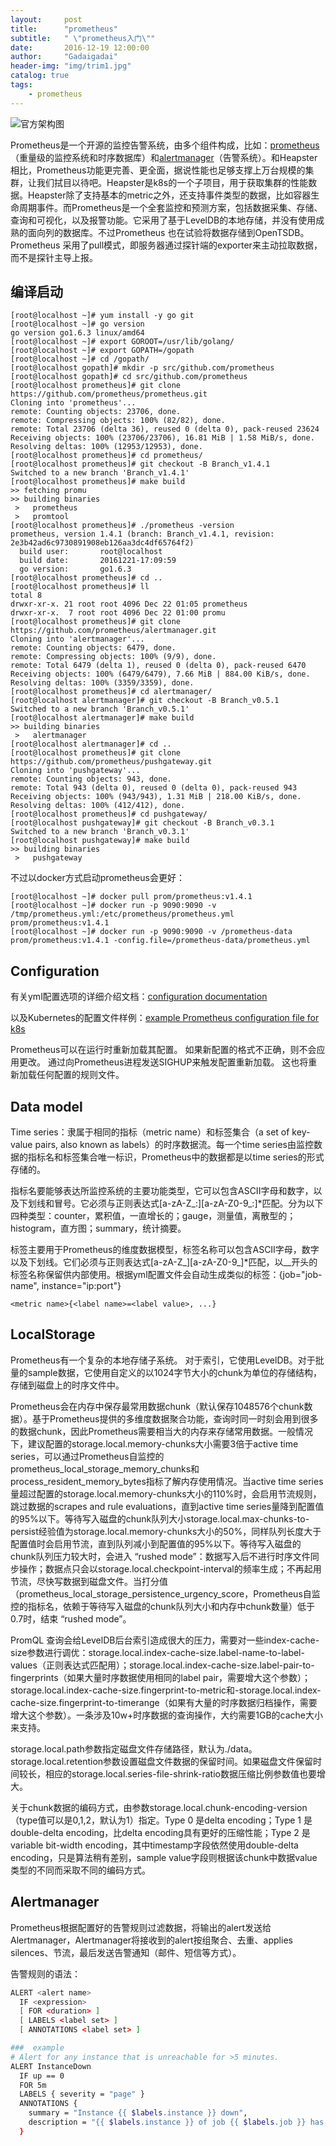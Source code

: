 ```yaml
---
layout:     post
title:      "prometheus"
subtitle:   " \"prometheus入门\""
date:       2016-12-19 12:00:00
author:     "Gadaigadai"
header-img: "img/trim1.jpg"
catalog: true
tags:
    - prometheus
---
```




![官方架构图](https://prometheus.io/assets/architecture.svg)



Prometheus是一个开源的监控告警系统，由多个组件构成，比如：[prometheus](https://github.com/prometheus/prometheus)（重量级的监控系统和时序数据库）和[alertmanager](https://github.com/prometheus/alertmanager)（告警系统）。和Heapster相比，Prometheus功能更完善、更全面，据说性能也足够支撑上万台规模的集群，让我们拭目以待吧。Heapster是k8s的一个子项目，用于获取集群的性能数据。Heapster除了支持基本的metric之外，还支持事件类型的数据，比如容器生命周期事件。而Prometheus是一个全套监控和预测方案，包括数据采集、存储、查询和可视化，以及报警功能。它采用了基于LevelDB的本地存储，并没有使用成熟的面向列的数据库。不过Prometheus 也在试验将数据存储到OpenTSDB。Prometheus 采用了pull模式，即服务器通过探针端的exporter来主动拉取数据，而不是探针主导上报。

## 编译启动

```shell
[root@localhost ~]# yum install -y go git
[root@localhost ~]# go version
go version go1.6.3 linux/amd64
[root@localhost ~]# export GOROOT=/usr/lib/golang/
[root@localhost ~]# export GOPATH=/gopath
[root@localhost ~]# cd /gopath/
[root@localhost gopath]# mkdir -p src/github.com/prometheus
[root@localhost gopath]# cd src/github.com/prometheus
[root@localhost prometheus]# git clone https://github.com/prometheus/prometheus.git
Cloning into 'prometheus'...
remote: Counting objects: 23706, done.
remote: Compressing objects: 100% (82/82), done.
remote: Total 23706 (delta 36), reused 0 (delta 0), pack-reused 23624
Receiving objects: 100% (23706/23706), 16.81 MiB | 1.58 MiB/s, done.
Resolving deltas: 100% (12953/12953), done.
[root@localhost prometheus]# cd prometheus/
[root@localhost prometheus]# git checkout -B Branch_v1.4.1
Switched to a new branch 'Branch_v1.4.1'
[root@localhost prometheus]# make build
>> fetching promu
>> building binaries
 >   prometheus
 >   promtool
[root@localhost prometheus]# ./prometheus -version
prometheus, version 1.4.1 (branch: Branch_v1.4.1, revision: 2e3b42ad6c9730891908eb126aa3dc4df65764f2)
  build user:       root@localhost
  build date:       20161221-17:09:59
  go version:       go1.6.3
[root@localhost prometheus]# cd ..
[root@localhost prometheus]# ll
total 8
drwxr-xr-x. 21 root root 4096 Dec 22 01:05 prometheus
drwxr-xr-x.  7 root root 4096 Dec 22 01:00 promu
[root@localhost prometheus]# git clone https://github.com/prometheus/alertmanager.git
Cloning into 'alertmanager'...
remote: Counting objects: 6479, done.
remote: Compressing objects: 100% (9/9), done.
remote: Total 6479 (delta 1), reused 0 (delta 0), pack-reused 6470
Receiving objects: 100% (6479/6479), 7.66 MiB | 884.00 KiB/s, done.
Resolving deltas: 100% (3359/3359), done.
[root@localhost prometheus]# cd alertmanager/
[root@localhost alertmanager]# git checkout -B Branch_v0.5.1
Switched to a new branch 'Branch_v0.5.1'
[root@localhost alertmanager]# make build
>> building binaries
 >   alertmanager
[root@localhost alertmanager]# cd ..
[root@localhost prometheus]# git clone https://github.com/prometheus/pushgateway.git
Cloning into 'pushgateway'...
remote: Counting objects: 943, done.
remote: Total 943 (delta 0), reused 0 (delta 0), pack-reused 943
Receiving objects: 100% (943/943), 1.31 MiB | 218.00 KiB/s, done.
Resolving deltas: 100% (412/412), done.
[root@localhost prometheus]# cd pushgateway/
[root@localhost pushgateway]# git checkout -B Branch_v0.3.1
Switched to a new branch 'Branch_v0.3.1'
[root@localhost pushgateway]# make build
>> building binaries
 >   pushgateway
```

不过以docker方式启动prometheus会更好：

```shell
[root@localhost ~]# docker pull prom/prometheus:v1.4.1
[root@localhost ~]# docker run -p 9090:9090 -v /tmp/prometheus.yml:/etc/prometheus/prometheus.yml  prom/prometheus:v1.4.1
[root@localhost ~]# docker run -p 9090:9090 -v /prometheus-data prom/prometheus:v1.4.1 -config.file=/prometheus-data/prometheus.yml
```

## Configuration

有关yml配置选项的详细介绍文档：[configuration documentation](https://prometheus.io/docs/operating/configuration)

以及Kubernetes的配置文件样例：[example Prometheus configuration file for k8s](https://github.com/prometheus/prometheus/blob/master/documentation/examples/prometheus-kubernetes.yml) 

Prometheus可以在运行时重新加载其配置。 如果新配置的格式不正确，则不会应用更改。 通过向Prometheus进程发送SIGHUP来触发配置重新加载。 这也将重新加载任何配置的规则文件。

## Data model

Time series：隶属于相同的指标（metric name）和标签集合（a set of key-value pairs, also known as labels）的时序数据流。每一个time series由监控数据的指标名和标签集合唯一标识，Prometheus中的数据都是以time series的形式存储的。

指标名要能够表达所监控系统的主要功能类型，它可以包含ASCII字母和数字，以及下划线和冒号。它必须与正则表达式\[a-zA-Z_:][a-zA-Z0-9_:\]*匹配。分为以下四种类型：counter，累积值，一直增长的；gauge，测量值，离散型的；histogram，直方图；summary，统计摘要。

标签主要用于Prometheus的维度数据模型，标签名称可以包含ASCII字母，数字以及下划线。它们必须与正则表达式\[a-zA-Z_][a-zA-Z0-9_\]*匹配，以__开头的标签名称保留供内部使用。根据yml配置文件会自动生成类似的标签：{job="job-name", instance="ip:port"}

```shell
<metric name>{<label name>=<label value>, ...}
```

## LocalStorage

Prometheus有一个复杂的本地存储子系统。 对于索引，它使用LevelDB。对于批量的sample数据，它使用自定义的以1024字节大小的chunk为单位的存储结构，存储到磁盘上的时序文件中。

Prometheus会在内存中保存最常用数据chunk（默认保存1048576个chunk数据）。基于Prometheus提供的多维度数据聚合功能，查询时同一时刻会用到很多的数据chunk，因此Prometheus需要相当大的内存来存储常用数据。一般情况下，建议配置的storage.local.memory-chunks大小需要3倍于active time series，可以通过Prometheus自监控的prometheus_local_storage_memory_chunks和process_resident_memory_bytes指标了解内存使用情况。当active time series量超过配置的storage.local.memory-chunks大小的110%时，会启用节流规则，跳过数据的scrapes and rule evaluations，直到active time series量降到配置值的95%以下。等待写入磁盘的chunk队列大小storage.local.max-chunks-to-persist经验值为storage.local.memory-chunks大小的50%，同样队列长度大于配置值时会启用节流，直到队列减小到配置值的95%以下。等待写入磁盘的chunk队列压力较大时，会进入 “rushed mode”：数据写入后不进行时序文件同步操作；数据点只会以storage.local.checkpoint-interval的频率生成；不再起用节流，尽快写数据到磁盘文件。当打分值（prometheus_local_storage_persistence_urgency_score，Prometheus自监控的指标名，依赖于等待写入磁盘的chunk队列大小和内存中chunk数量）低于0.7时，结束 “rushed mode”。

PromQL 查询会给LevelDB后台索引造成很大的压力，需要对一些index-cache-size参数进行调优：storage.local.index-cache-size.label-name-to-label-values（正则表达式匹配用）；storage.local.index-cache-size.label-pair-to-fingerprints（如果大量时序数据使用相同的label pair，需要增大这个参数）；storage.local.index-cache-size.fingerprint-to-metric和-storage.local.index-cache-size.fingerprint-to-timerange（如果有大量的时序数据归档操作，需要增大这个参数）。一条涉及10w+时序数据的查询操作，大约需要1GB的cache大小来支持。

storage.local.path参数指定磁盘文件存储路径，默认为./data。storage.local.retention参数设置磁盘文件数据的保留时间。如果磁盘文件保留时间较长，相应的storage.local.series-file-shrink-ratio数据压缩比例参数值也要增大。

关于chunk数据的编码方式，由参数storage.local.chunk-encoding-version（type值可以是0,1,2，默认为1）指定。Type 0 是delta encoding；Type 1 是double-delta encoding，比delta encoding具有更好的压缩性能；Type 2 是variable bit-width encoding，其中timestamp字段依然使用double-delta encoding，只是算法稍有差别，sample value字段则根据该chunk中数据value类型的不同而采取不同的编码方式。

## Alertmanager

Prometheus根据配置好的告警规则过滤数据，将输出的alert发送给Alertmanager，Alertmanager将接收到的alert按组聚合、去重、applies silences、节流，最后发送告警通知（邮件、短信等方式）。

告警规则的语法：

```sh
ALERT <alert name>
  IF <expression>
  [ FOR <duration> ]
  [ LABELS <label set> ]
  [ ANNOTATIONS <label set> ]

###  example
# Alert for any instance that is unreachable for >5 minutes.
ALERT InstanceDown
  IF up == 0
  FOR 5m
  LABELS { severity = "page" }
  ANNOTATIONS {
    summary = "Instance {{ $labels.instance }} down",
    description = "{{ $labels.instance }} of job {{ $labels.job }} has been down for more than 5 minutes.",
  }
```
















































